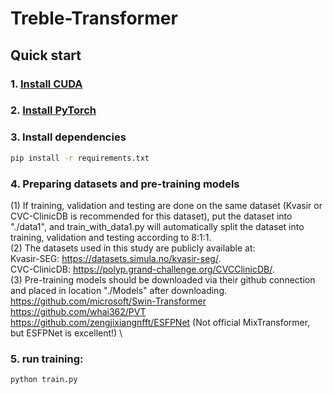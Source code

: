 # Treble-Transformer

## Quick start

### 1. [Install CUDA](https://developer.nvidia.com/cuda-downloads)

### 2. [Install PyTorch](https://pytorch.org/get-started/locally/)

### 3. Install dependencies
```bash
pip install -r requirements.txt
```

### 4. Preparing datasets and pre-training models
(1) If training, validation and testing are done on the same dataset (Kvasir or CVC-ClinicDB is recommended for this 
dataset), put the dataset into "./data1", and train_with_data1.py will automatically split the dataset into training, 
validation and testing according to 8:1:1.\
(2) The datasets used in this study are publicly available at: \
Kvasir-SEG: https://datasets.simula.no/kvasir-seg/. \
CVC-ClinicDB: https://polyp.grand-challenge.org/CVCClinicDB/. \
(3) Pre-training models should be downloaded via their github connection and placed in location "./Models" after downloading.\
https://github.com/microsoft/Swin-Transformer \
https://github.com/whai362/PVT \
https://github.com/zengjixiangnfft/ESFPNet (Not official MixTransformer, but ESFPNet is excellent!) \

### 5. run training:
```
python train.py 
```

